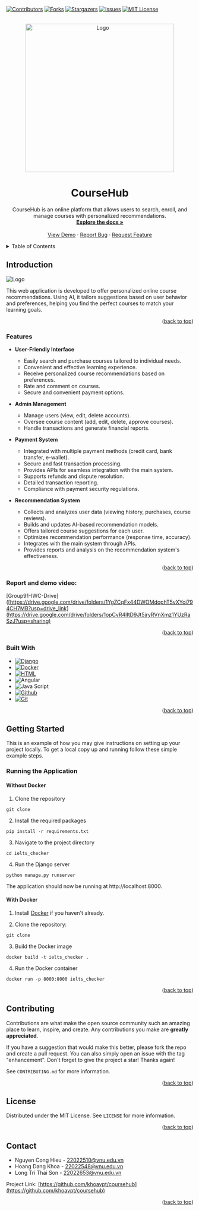 <!-- Improved compatibility of back to top link: See: https://github.com/othneildrew/Best-README-Template/pull/73 -->
<a name="readme-top"></a>
<!--
*** Thanks for checking out the Best-README-Template. If you have a suggestion
*** that would make this better, please fork the repo and create a pull request
*** or simply open an issue with the tag "enhancement".
*** Don't forget to give the project a star!
*** Thanks again! Now go create something AMAZING! :D
-->



<!-- PROJECT SHIELDS -->
<!--
*** I'm using markdown "reference style" links for readability.
*** Reference links are enclosed in brackets [ ] instead of parentheses ( ).
*** See the bottom of this document for the declaration of the reference variables
*** for contributors-url, forks-url, etc. This is an optional, concise syntax you may use.
*** https://www.markdownguide.org/basic-syntax/#reference-style-links
-->
[![Contributors][contributors-shield]][contributors-url]
[![Forks][forks-shield]][forks-url]
[![Stargazers][stars-shield]][stars-url]
[![Issues][issues-shield]][issues-url]
[![MIT License][license-shield]][license-url]



<!-- PROJECT LOGO -->
<br />
<div align="center">
  <a href="https://github.com/hieuhn09/IELTS-Writing-Checker">
    <img src="Images/logo.png" alt="Logo" width="400" height="400">
  </a>

<h1 align="center">CourseHub</h1>

  <p align="center">
    CourseHub is an online platform that allows users to search, enroll, and manage courses with personalized recommendations.
    <br />
    <a href="https://github.com/hieuhn09/IELTS-Writing-Checker"><strong>Explore the docs »</strong></a>
    <br />
    <br />
    <a href="https://github.com/hieuhn09/IELTS-Writing-Checker">View Demo</a>
    ·
    <a href="https://github.com/hieuhn09/IELTS-Writing-Checker/issues/new?labels=bug&template=bug-report---.md">Report Bug</a>
    ·
    <a href="https://github.com/hieuhn09/IELTS-Writing-Checker/issues/new?labels=enhancement&template=feature-request---.md">Request Feature</a>
  </p>
</div>



<!-- TABLE OF CONTENTS -->
<details>
  <summary>Table of Contents</summary>
  <ol>
    <li><a href="#introduction">Introduction</a>
    <li><a href="#features">Features</a>
    <li><a href="#report-and-demo-video">Report and demo video</a>
    <li><a href="#built-with">Built With</a></li>
    </li>
    <li>
      <a href="#getting-started">Getting Started</a>
    </li>
    <li><a href="#contributing">Contributing</a></li>
    <li><a href="#license">License</a></li>
    <li><a href="#contact">Contact</a></li>
  </ol>
</details>



<!-- ABOUT THE PROJECT -->
## Introduction

<img src="Images/Screenshot.png" alt="Logo">

This web application is developed to offer personalized online course recommendations. Using AI, it tailors suggestions based on user behavior and preferences, helping you find the perfect courses to match your learning goals.

<p align="right">(<a href="#readme-top">back to top</a>)</p>

### Features

- **User-Friendly Interface**
  - Easily search and purchase courses tailored to individual needs.
  - Convenient and effective learning experience.
  - Receive personalized course recommendations based on preferences.
  - Rate and comment on courses.
  - Secure and convenient payment options.

- **Admin Management**
  - Manage users (view, edit, delete accounts).
  - Oversee course content (add, edit, delete, approve courses).
  - Handle transactions and generate financial reports.

- **Payment System**
  - Integrated with multiple payment methods (credit card, bank transfer, e-wallet).
  - Secure and fast transaction processing.
  - Provides APIs for seamless integration with the main system.
  - Supports refunds and dispute resolution.
  - Detailed transaction reporting.
  - Compliance with payment security regulations.

- **Recommendation System**
  - Collects and analyzes user data (viewing history, purchases, course reviews).
  - Builds and updates AI-based recommendation models.
  - Offers tailored course suggestions for each user.
  - Optimizes recommendation performance (response time, accuracy).
  - Integrates with the main system through APIs.
  - Provides reports and analysis on the recommendation system's effectiveness.

<p align="right">(<a href="#readme-top">back to top</a>)</p>

### Report and demo video:
[Group91-IWC-Drive]([https://drive.google.com/drive/folders/1YgZCqFx44DWOMdophT5vXYoi794CH7MB?usp=drive_link](https://drive.google.com/drive/folders/1opCvR4lItD9Jt5jryRVnXmz1YUzRaSzJ?usp=sharing)

<p align="right">(<a href="#readme-top">back to top</a>)</p>

### Built With

* [![Django][Django-badge]][Django-url]
* [![Docker][Docker-badge]][Docker-url]
* [![HTML][HTML-badge]][HTML-url]
* ![Angular][CSS-badge]
* ![Java Script][Java Script-badge]
* [![Github][Github-badge]][Github-url]
* [![Git][Git-badge]][Git-url]

<p align="right">(<a href="#readme-top">back to top</a>)</p>

<!-- GETTING STARTED -->
## Getting Started

This is an example of how you may give instructions on setting up your project locally.
To get a local copy up and running follow these simple example steps.

### Running the Application
#### Without Docker
1. Clone the repository
```
git clone
```
2. Install the required packages
```
pip install -r requirements.txt
```
3. Navigate to the project directory
```
cd ielts_checker
```
4. Run the Django server
```
python manage.py runserver
```
The application should now be running at http://localhost:8000.
#### With Docker
1. Install [Docker](https://www.docker.com/get-started) if you haven't already.

2. Clone the repository:
```
git clone
```
3. Build the Docker image
```
docker build -t ielts_checker .
```
4. Run the Docker container
```
docker run -p 8000:8000 ielts_checker
```

<p align="right">(<a href="#readme-top">back to top</a>)</p>

<!-- CONTRIBUTING -->
## Contributing

Contributions are what make the open source community such an amazing place to learn, inspire, and create. Any contributions you make are **greatly appreciated**.

If you have a suggestion that would make this better, please fork the repo and create a pull request. You can also simply open an issue with the tag "enhancement".
Don't forget to give the project a star! Thanks again!

See `CONTRIBUTING.md` for more information.


<p align="right">(<a href="#readme-top">back to top</a>)</p>



<!-- LICENSE -->
## License

Distributed under the MIT License. See `LICENSE` for more information.

<p align="right">(<a href="#readme-top">back to top</a>)</p>



<!-- CONTACT -->
## Contact

- Nguyen Cong Hieu - 22022510@vnu.edu.vn
- Hoang Dang Khoa - 22022548@vnu.edu.vn
- Long Tri Thai Son - 22022653@vnu.edu.vn

Project Link: [https://github.com/khoavpt/coursehub](https://github.com/khoavpt/coursehub)

<p align="right">(<a href="#readme-top">back to top</a>)</p>


<!-- MARKDOWN LINKS & IMAGES -->
<!-- https://www.markdownguide.org/basic-syntax/#reference-style-links -->
[contributors-shield]: https://img.shields.io/github/contributors/khoavpt/coursehub.svg?style=for-the-badge
[contributors-url]: https://github.com/khoavpt/coursehub/graphs/contributors
[forks-shield]: https://img.shields.io/github/forks/khoavpt/coursehub?style=for-the-badge
[forks-url]: https://github.com/khoavpt/coursehub/forks
[stars-shield]: https://img.shields.io/github/stars/khoavpt/coursehub.svg?style=for-the-badge
[stars-url]: https://github.com/khoavpt/coursehub/stargazers
[issues-shield]: https://img.shields.io/github/issues/khoavpt/coursehub.svg?style=for-the-badge
[issues-url]: https://github.com/khoavpt/coursehub/issues
[license-shield]: https://img.shields.io/github/license/khoavpt/coursehub.svg?style=for-the-badge
[license-url]: https://github.com/khoavpt/coursehub/blob/master/LICENSE.txt
[linkedin-shield]: https://img.shields.io/badge/-LinkedIn-black.svg?style=for-the-badge&logo=linkedin&colorB=555
[linkedin-url]: https://linkedin.com/in/linkedin_username
[product-screenshot]: images/screenshot.png
[Django-badge]: https://img.shields.io/badge/Django-092E20?style=for-the-badge&logo=django&logoColor=white
[Django-url]: https://www.djangoproject.com/
[Docker-badge]: https://img.shields.io/badge/Docker-2496ED?style=for-the-badge&logo=docker&logoColor=white
[Docker-url]: https://www.docker.com/
[HTML-badge]: https://img.shields.io/badge/HTML-E44D26?style=for-the-badge&logo=html&logoColor=white
[HTML-url]: https://html.com/
[CSS-badge]: https://img.shields.io/badge/CSS-264DE4?style=for-the-badge&logo=css&logoColor=white
[Java Script-badge]: https://img.shields.io/badge/JAVA%20SCRIPT-F0DB4F?style=for-the-badge&logo=javascript&logoColor=white
[Github-badge]: https://img.shields.io/badge/GITHUB-151013?style=for-the-badge&logo=github&logoColor=white
[Github-url]: https://github.com/
[Git-badge]: https://img.shields.io/badge/GIT-F1502F?style=for-the-badge&logo=git&logoColor=white
[Git-url]: https://git-scm.com/
